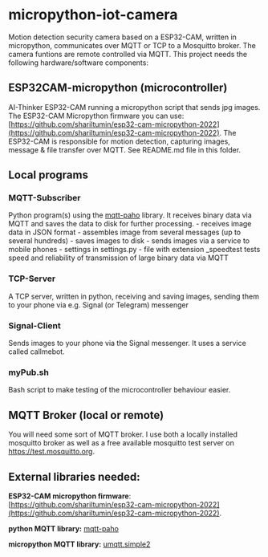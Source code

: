 # micropython-iot-camera

Motion detection security camera based on a ESP32-CAM, written in micropython, communicates over MQTT or TCP to a Mosquitto broker. The camera funtions are remote controlled via MQTT. This project needs the following hardware/software components:

## ESP32CAM-micropython (microcontroller)
AI-Thinker ESP32-CAM running a micropython script that sends jpg images. The ESP32-CAM Micropython firmware you can use: [https://github.com/shariltumin/esp32-cam-micropython-2022](https://github.com/shariltumin/esp32-cam-micropython-2022). The ESP32-CAM is responsible for motion detection, capturing images, message & file transfer over MQTT. See README.md file in this folder.

## Local programs
### MQTT-Subscriber
Python program(s) using the [mqtt-paho](https://pypi.org/project/paho-mqtt/) library. It receives binary data via MQTT and saves the data to disk for further processing. 
    - receives image data in JSON format
    - assembles image from several messages (up to several hundreds)
    - saves images to disk
    - sends images via a service to mobile phones 
    - settings in settings.py
    - file with extension _speedtest tests speed and reliability of transmission of large binary data via MQTT

### TCP-Server
A TCP server, written in python, receiving and saving images, sending them to your phone via e.g. Signal (or Telegram) messenger

### Signal-Client
Sends images to your phone via the Signal messenger. It uses a service called callmebot.

### myPub.sh
Bash script to make testing of the microcontroller behaviour easier.

## MQTT Broker (local or remote)
You will need some sort of MQTT broker. I use both a locally installed mosquitto broker as well as a free available mosquitto test server on https://test.mosquitto.org.


## External libraries needed:

__ESP32-CAM micropython firmware__: 
[https://github.com/shariltumin/esp32-cam-micropython-2022](https://github.com/shariltumin/esp32-cam-micropython-2022). 

__python MQTT library:__
[mqtt-paho](https://pypi.org/project/paho-mqtt/)

__micropython MQTT library:__
[umqtt.simple2](https://github.com/fizista/micropython-umqtt.simple2)

